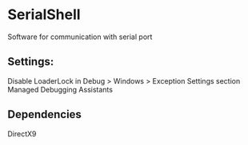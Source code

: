 # SerialShell
Software for communication with serial port

## Settings:
Disable LoaderLock in Debug > Windows > Exception Settings section Managed Debugging Assistants

## Dependencies
DirectX9